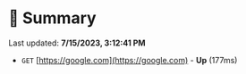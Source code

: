 # 📖 Summary
Last updated: **7/15/2023, 3:12:41 PM**

- `GET` [https://google.com](https://google.com) - **Up** (177ms)
